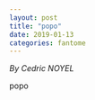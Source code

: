 ```yaml
---
layout: post
title: "popo"
date: 2019-01-13
categories: fantome
---
```


*By Cedric NOYEL*

<html>
  <head>

  </head>
  <body>
    <p style="margin-top: 0">
      popo
    </p>
  </body>
</html>
